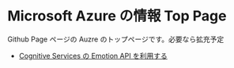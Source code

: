# Microsoft Azure の情報 Top Page
Github Page ページの Auzre のトップページです。必要なら拡充予定
- [Cognitive Services の Emotion API を利用する](http://normalian.hatenablog.com/entry/2017/02/21/125658)


